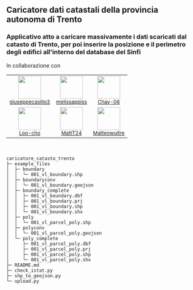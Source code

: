 ## Caricatore dati catastali della provincia autonoma di Trento

### Applicativo atto a caricare massivamente i dati scaricati dal catasto di Trento, per poi inserire la posizione e il perimetro degli edifici all'interno del database del Sinfi

In collaborazione con

<table>
  <tr>
    <td align="center">
      <img src="https://github.com/giuseppecasillo3.png" width="60px;" /><br />
      <sub><a href="https://github.com/giuseppecasillo3">giuseppecasillo3</a></sub>
    </td>
    <td align="center">
      <img src="https://github.com/melissappiss.png" width="60px;" /><br />
      <sub><a href="https://github.com/melissappiss">melissappiss</a></sub>
    </td>
    <td align="center">
      <img src="https://github.com/Chay-06.png" width="60px;" /><br />
      <sub><a href="https://github.com/Chay-06">Chay-06</a></sub>
    </td>
  </tr>
  <tr>
    <td align="center">
      <img src="https://github.com/Loo-cho.png" width="60px;" /><br />
      <sub><a href="https://github.com/Loo-cho">Loo-cho</a></sub>
    </td>
    <td align="center">
      <img src="https://github.com/MattT24.png" width="60px;" /><br />
      <sub><a href="https://github.com/MattT24">MattT24</a></sub>
    </td>
    <td align="center">
      <img src="https://github.com/Matteowuitre.png" width="60px;" /><br />
      <sub><a href="https://github.com/Matteowuitre">Matteowuitre</a></sub>
    </td>
  </tr>
</table>

<br />

```
caricatore_catasto_trento
├─ example_files
│  ├─ boundary
│  │  └─ 001_vl_boundary.shp
│  ├─ boundaryconv
│  │  └─ 001_vl_boundary.geojson
│  ├─ boundary_complete
│  │  ├─ 001_vl_boundary.dbf
│  │  ├─ 001_vl_boundary.prj
│  │  ├─ 001_vl_boundary.shp
│  │  └─ 001_vl_boundary.shx
│  ├─ poly
│  │  └─ 001_vl_parcel_poly.shp
│  ├─ polyconv
│  │  └─ 001_vl_parcel_poly.geojson
│  └─ poly_complete
│     ├─ 001_vl_parcel_poly.dbf
│     ├─ 001_vl_parcel_poly.prj
│     ├─ 001_vl_parcel_poly.shp
│     └─ 001_vl_parcel_poly.shx
├─ README.md
├─ check_istat.py
├─ shp_to_geojson.py
└─ upload.py

```
